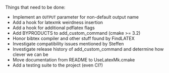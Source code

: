 Things that need to be done:
* Implement an `OUTPUT` parameter for non-default output name
* Add a hook for latexmk weirdness insertion
* Add a hook for additional pdflatex flags
* Add BYPRODUCTS to add_custom_command (cmake >= 3.2)
* Honor bibtex compiler and other stuff found by FindLATEX
* Investigate compatibility issues mentioned by Steffen
* Investigate release history of add_custom_command and determine how clever we can be
* Move documentation from README to UseLatexMk.cmake
* Add a testing suite to the project (even CI?)
